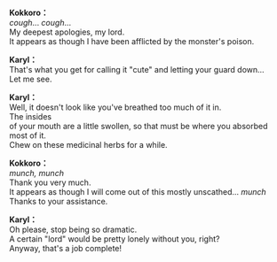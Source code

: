 # 

  
**Kokkoro：**  
*cough*... *cough*...  
My deepest apologies, my lord.  
It appears as though I have been afflicted by the monster's poison.  
  
**Karyl：**  
That's what you get for calling it \"cute\" and letting your guard down...  
Let me see.  
  
**Karyl：**  
Well, it doesn't look like you've breathed too much of it in.  
The insides  
of your mouth are a little swollen, so that must be where you absorbed  
most of it.  
Chew on these medicinal herbs for a while.  
  
**Kokkoro：**  
*munch, munch*  
Thank you very much.  
It appears as though I will come out of this mostly unscathed... *munch* Thanks to your assistance.  
  
**Karyl：**  
Oh please, stop being so dramatic.  
A certain \"lord\" would be pretty lonely without you, right?  
Anyway, that's a job complete!  

